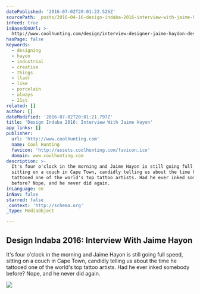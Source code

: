 ```yaml
---
datePublished: '2016-07-02T20:01:22.526Z'
sourcePath: _posts/2016-04-16-design-indaba-2016-interview-with-jaime-hayon.md
inFeed: true
isBasedOnUrl: >-
  http://www.coolhunting.com/design/interview-designer-jaime-haydon-design-indaba
hasPage: false
keywords:
  - designing
  - hayon
  - industrial
  - creative
  - things
  - lladr
  - like
  - porcelain
  - always
  - 21st
related: []
author: []
dateModified: '2016-07-02T20:01:21.797Z'
title: 'Design Indaba 2016: Interview With Jaime Hayon'
app_links: []
publisher:
  url: 'http://www.coolhunting.com'
  name: Cool Hunting
  favicon: 'http://assets.coolhunting.com/favicon.ico'
  domain: www.coolhunting.com
description: >-
  It's four o'clock in the morning and Jaime Hayon is still going full speed,
  sitting on a couch in Cape Town, candidly telling us about the time he
  tattooed one of the world's top tattoo artists. Had he ever inked somebody
  before? Nope, and he never did again.
inLanguage: en
inNav: false
starred: false
_context: 'http://schema.org'
_type: MediaObject

---
```

<article style=""><h1>Design Indaba 2016: Interview With Jaime Hayon</h1><p>It's four o'clock in the morning and Jaime Hayon is still going full speed, sitting on a couch in Cape Town, candidly telling us about the time he tattooed one of the world's top tattoo artists. Had he ever inked somebody before? Nope, and he never did again.</p><img src="http://assets.coolhunting.com/coolhunting/2016/02/22/large_jaime_hayon_fritzhansen_01.jpg" /></article>